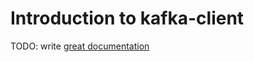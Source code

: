 # Introduction to kafka-client

TODO: write [great documentation](http://jacobian.org/writing/what-to-write/)
